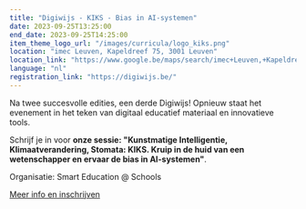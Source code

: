 ```yaml
---
title: "Digiwijs - KIKS - Bias in AI-systemen"
date: 2023-09-25T13:25:00
end_date: 2023-09-25T14:25:00
item_theme_logo_url: "/images/curricula/logo_kiks.png"
location: "imec Leuven, Kapeldreef 75, 3001 Leuven"
location_link: "https://www.google.be/maps/search/imec+Leuven,+Kapeldreef+75,+3001+Leuven/@50.8652471,4.6750972,17z/data=!3m1!4b1?entry=ttu"
language: "nl"
registration_link: "https://digiwijs.be/"
---
```


Na twee succesvolle edities, een derde Digiwijs! Opnieuw staat het evenement in het teken van digitaal educatief materiaal en innovatieve tools.

Schrijf je in voor **onze sessie: "Kunstmatige Intelligentie, Klimaatverandering, Stomata: KIKS. Kruip in de huid van een wetenschapper en ervaar de bias in AI-systemen"**.

Organisatie: Smart Education @ Schools

[Meer info en inschrijven](https://digiwijs.be/)
